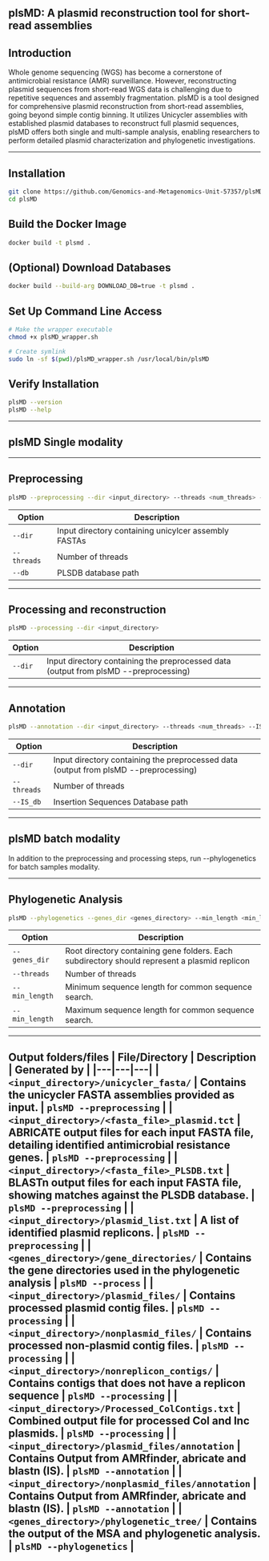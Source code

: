 plsMD: A plasmid reconstruction tool for short-read assemblies
-----
Introduction
------------
Whole genome sequencing (WGS) has become a cornerstone of antimicrobial resistance (AMR) surveillance. However, reconstructing plasmid sequences from short-read WGS data is challenging due to repetitive sequences and assembly fragmentation. 
plsMD is a tool designed for comprehensive plasmid reconstruction from short-read assemblies, going beyond simple contig binning. It utilizes Unicycler assemblies with established plasmid databases to reconstruct full plasmid sequences, plsMD offers both single and multi-sample analysis, enabling researchers to perform detailed plasmid characterization and phylogenetic investigations.

-------
Installation
-----------

```bash
git clone https://github.com/Genomics-and-Metagenomics-Unit-57357/plsMD.git
cd plsMD
```
Build the Docker Image
----------
```bash
docker build -t plsmd .
```
(Optional) Download Databases
--------
```bash
docker build --build-arg DOWNLOAD_DB=true -t plsmd .
```
Set Up Command Line Access
---------
```bash
# Make the wrapper executable
chmod +x plsMD_wrapper.sh

# Create symlink 
sudo ln -sf $(pwd)/plsMD_wrapper.sh /usr/local/bin/plsMD
```
Verify Installation
---------
```bash
plsMD --version
plsMD --help
```
------------
plsMD Single modality
-----------
--------
Preprocessing 
------
```bash
plsMD --preprocessing --dir <input_directory> --threads <num_threads> --db <plsdb_path>
```
| Option | Description | 
|---|---|
| `--dir` | Input directory containing unicylcer assembly FASTAs | 
| `--threads` | Number of threads | 
| `--db` | PLSDB database path | 
------
Processing and reconstruction
----
```bash
plsMD --processing --dir <input_directory>
```
| Option | Description | 
|---|---|
| `--dir` | Input directory containing the preprocessed data (output from plsMD --preprocessing) | 
------
Annotation
----
```bash
plsMD --annotation --dir <input_directory> --threads <num_threads> --IS_db <IS_db_path>
```
| Option | Description | 
|---|---|
| `--dir` | Input directory containing the preprocessed data (output from plsMD --preprocessing) | 
| `--threads` | Number of threads | 
| `--IS_db` | Insertion Sequences Database path | 
-------
plsMD batch modality
------
In addition to the preprocessing and processing steps, run --phylogenetics for batch samples modality.

------
Phylogenetic Analysis
------
```bash
plsMD --phylogenetics --genes_dir <genes_directory> --min_length <min_length> --max_length <max_length> --threads <threads>
```
| Option | Description | 
|---|---|
| `--genes_dir` |Root directory containing gene folders. Each subdirectory should represent a plasmid replicon | 
| `--threads` | Number of threads | 
| `--min_length` | Minimum sequence length for common sequence search. |
| `--min_length` | Maximum sequence length for common sequence search. |
---------
Output folders/files
| File/Directory | Description | Generated by |
|---|---|---|
| `<input_directory>/unicycler_fasta/` | Contains the unicycler  FASTA assemblies provided as input. | `plsMD --preprocessing` |
| `<input_directory>/<fasta_file>_plasmid.tct` | ABRICATE output files for each input FASTA file, detailing identified antimicrobial resistance genes. | `plsMD --preprocessing` |
| `<input_directory>/<fasta_file>_PLSDB.txt` | BLASTn output files for each input FASTA file, showing matches against the PLSDB database. | `plsMD --preprocessing` |
| `<input_directory>/plasmid_list.txt` | A list of identified plasmid replicons. | `plsMD --preprocessing` |
| `<genes_directory>/gene_directories/` | Contains the gene directories used in the phylogenetic analysis | `plsMD --process` |
| `<input_directory>/plasmid_files/` | Contains processed plasmid contig files. | `plsMD --processing` |
| `<input_directory>/nonplasmid_files/` | Contains processed non-plasmid contig files. | `plsMD --processing` |
| `<input_directory>/nonreplicon_contigs/` | Contains contigs that does not have a  replicon sequence | `plsMD --processing` |
| `<input_directory>/Processed_ColContigs.txt` | Combined output file for processed Col and Inc plasmids. | `plsMD --processing` |
|  `<input_directory>/plasmid_files/annotation` | Contains Output from AMRfinder, abricate and blastn (IS). | `plsMD --annotation` |
|  `<input_directory>/nonplasmid_files/annotation` | Contains Output from AMRfinder, abricate and blastn (IS). | `plsMD --annotation` |
| `<genes_directory>/phylogenetic_tree/` | Contains the output of the MSA and phylogenetic analysis. | `plsMD --phylogenetics` |
----------
